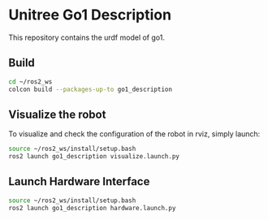 # Unitree Go1 Description
This repository contains the urdf model of go1.

## Build
```bash
cd ~/ros2_ws
colcon build --packages-up-to go1_description
```

## Visualize the robot
To visualize and check the configuration of the robot in rviz, simply launch:
```bash
source ~/ros2_ws/install/setup.bash
ros2 launch go1_description visualize.launch.py
```

## Launch Hardware Interface
```bash
source ~/ros2_ws/install/setup.bash
ros2 launch go1_description hardware.launch.py
```
